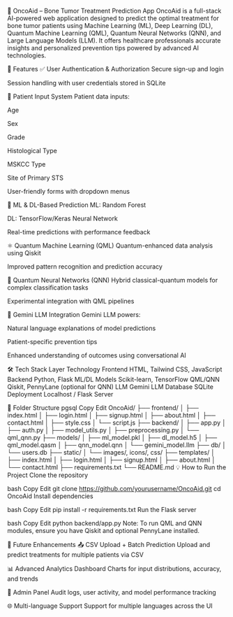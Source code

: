 🧠 OncoAid – Bone Tumor Treatment Prediction App
OncoAid is a full-stack AI-powered web application designed to predict the optimal treatment for bone tumor patients using Machine Learning (ML), Deep Learning (DL), Quantum Machine Learning (QML), Quantum Neural Networks (QNN), and Large Language Models (LLM). It offers healthcare professionals accurate insights and personalized prevention tips powered by advanced AI technologies.

🚀 Features
✅ User Authentication & Authorization
Secure sign-up and login

Session handling with user credentials stored in SQLite

🧾 Patient Input System
Patient data inputs:

Age

Sex

Grade

Histological Type

MSKCC Type

Site of Primary STS

User-friendly forms with dropdown menus

🧠 ML & DL-Based Prediction
ML: Random Forest

DL: TensorFlow/Keras Neural Network

Real-time predictions with performance feedback

⚛️ Quantum Machine Learning (QML)
Quantum-enhanced data analysis using Qiskit

Improved pattern recognition and prediction accuracy

🧬 Quantum Neural Networks (QNN)
Hybrid classical-quantum models for complex classification tasks

Experimental integration with QML pipelines

💬 Gemini LLM Integration
Gemini LLM powers:

Natural language explanations of model predictions

Patient-specific prevention tips

Enhanced understanding of outcomes using conversational AI

🛠️ Tech Stack
Layer	Technology
Frontend	HTML, Tailwind CSS, JavaScript
Backend	Python, Flask
ML/DL Models	Scikit-learn, TensorFlow
QML/QNN	Qiskit, PennyLane (optional for QNN)
LLM	Gemini LLM
Database	SQLite
Deployment	Localhost / Flask Server

📂 Folder Structure
pgsql
Copy
Edit
OncoAid/
├── frontend/
│   ├── index.html
│   ├── login.html
│   ├── signup.html
│   ├── about.html
│   ├── contact.html
│   ├── style.css
│   └── script.js
├── backend/
│   ├── app.py
│   ├── auth.py
│   ├── model_utils.py
│   ├── preprocessing.py
│   └── qml_qnn.py
├── models/
│   ├── ml_model.pkl
│   ├── dl_model.h5
│   ├── qml_model.qasm
│   ├── qnn_model.qnn
│   └── gemini_model.llm
├── db/
│   └── users.db
├── static/
│   └── images/, icons/, css/
├── templates/
│   ├── index.html
│   ├── login.html
│   ├── signup.html
│   ├── about.html
│   └── contact.html
├── requirements.txt
└── README.md
💡 How to Run the Project
Clone the repository

bash
Copy
Edit
git clone https://github.com/yourusername/OncoAid.git
cd OncoAid
Install dependencies

bash
Copy
Edit
pip install -r requirements.txt
Run the Flask server

bash
Copy
Edit
python backend/app.py
Note: To run QML and QNN modules, ensure you have Qiskit and optional PennyLane installed.

🔮 Future Enhancements
📤 CSV Upload + Batch Prediction
Upload and predict treatments for multiple patients via CSV

📊 Advanced Analytics Dashboard
Charts for input distributions, accuracy, and trends

🧾 Admin Panel
Audit logs, user activity, and model performance tracking

🌐 Multi-language Support
Support for multiple languages across the UI

